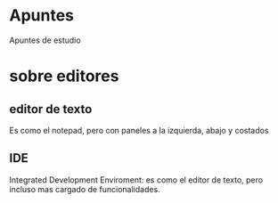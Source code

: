# Apuntes
Apuntes de estudio


# sobre editores

## editor de texto
Es como el notepad, pero con paneles a la izquierda, abajo y costados

## IDE
Integrated Development Enviroment: es como el editor de texto, pero incluso mas cargado de funcionalidades.
